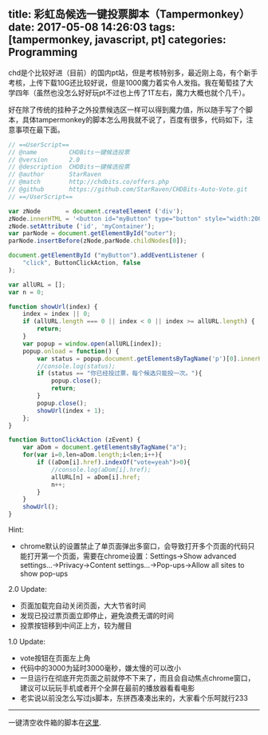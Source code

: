 title: 彩虹岛候选一键投票脚本（Tampermonkey）
date: 2017-05-08 14:26:03 
tags: [tampermonkey, javascript, pt]
categories: Programming
---
  chd是个比较好进（目前）的国内pt站，但是考核特别多，最近刚上岛，有个新手考核，上传下载10G还比较好说，但是1000魔力着实令人发指。我在葡萄挂了大学四年（虽然也没怎么好好玩pt不过也上传了1T左右，魔力大概也就个几千）。

  好在除了传统的挂种子之外投票候选区一样可以得到魔力值，所以随手写了个脚本，具体tampermonkey的脚本怎么用我就不说了，百度有很多，代码如下，注意事项在最下面。
  
<!--more-->

``` javascript
// ==UserScript==
// @name         CHDBits一键候选投票
// @version      2.0
// @description  CHDBits一键候选投票
// @author       StarRaven
// @match        http://chdbits.co/offers.php
// @github       https://github.com/StarRaven/CHDBits-Auto-Vote.git
// ==/UserScript==

var zNode       = document.createElement ('div');
zNode.innerHTML = '<button id="myButton" type="button" style="width:200px;height:30px;margin-bottom:20px;">'+'自 动 投 票</button>';
zNode.setAttribute ('id', 'myContainer');
var parNode = document.getElementById("outer");
parNode.insertBefore(zNode,parNode.childNodes[0]);

document.getElementById ("myButton").addEventListener (
    "click", ButtonClickAction, false
);

var allURL = [];
var n = 0;

function showUrl(index) {
    index = index || 0;
    if (allURL.length === 0 || index < 0 || index >= allURL.length) {
        return;
    }
    var popup = window.open(allURL[index]);
    popup.onload = function() {
        var status = popup.document.getElementsByTagName('p')[0].innerHTML;
        //console.log(status);
        if (status == "你已经投过票，每个候选只能投一次。"){
            popup.close();
            return;
        }
        popup.close();
        showUrl(index + 1);
    };
}

function ButtonClickAction (zEvent) {
    var aDom = document.getElementsByTagName("a");
    for(var i=0,len=aDom.length;i<len;i++){
        if ((aDom[i].href).indexOf("vote=yeah")>0){
            //console.log(aDom[i].href);
            allURL[n] = aDom[i].href;
            n++;
        }
    }
    showUrl();
}
```

Hint:
- chrome默认的设置禁止了单页面弹出多窗口，会导致打开多个页面的代码只能打开第一个页面，需要在chrome设置：Settings->Show advanced settings...->Privacy->Content settings...->Pop-ups->Allow all sites to show pop-ups

2.0 Update:
- 页面加载完自动关闭页面，大大节省时间
- 发现已投过票页面立即停止，避免浪费无谓的时间
- 投票按钮移到中间正上方，较为醒目

1.0 Update:
- vote按钮在页面左上角
- 代码中的3000为延时3000毫秒，嫌太慢的可以改小
- 一旦运行在彻底开完页面之前就停不下来了，而且会自动焦点chrome窗口，建议可以玩玩手机或者开个全屏在最前的播放器看看电影
- 老实说以前没怎么写过js脚本，东拼西凑凑出来的，大家看个乐呵就行233

---

一键清空收件箱的脚本在[这里](2017/05/12/2017-05-12-chd-delete-script "一键清空收件箱的脚本").